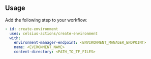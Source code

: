 ## Usage

Add the following step to your workflow:

```yaml
- id: create-environment
  uses: celsius-actions/create-environment
  with:
    environment-manager-endpoint: <ENVIRONMENT_MANAGER_ENDPOINT>
    name: <EVIRONMENT_NAME>
    content-directory: <PATH_TO_TF_FILES>
```
